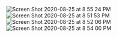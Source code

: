 ![Screen Shot 2020-08-25 at 8 55 24 PM](https://user-images.githubusercontent.com/64510752/91242445-7155cf80-e715-11ea-82e7-68140847f7a7.png)
![Screen Shot 2020-08-25 at 8 51 53 PM](https://user-images.githubusercontent.com/64510752/91242461-79157400-e715-11ea-8de3-c5f1603ce34f.png)
![Screen Shot 2020-08-25 at 8 52 06 PM](https://user-images.githubusercontent.com/64510752/91242463-7c106480-e715-11ea-850c-9a643ed3b26b.png)
![Screen Shot 2020-08-25 at 8 54 00 PM](https://user-images.githubusercontent.com/64510752/91242469-7f0b5500-e715-11ea-82ed-67388b704290.png)
